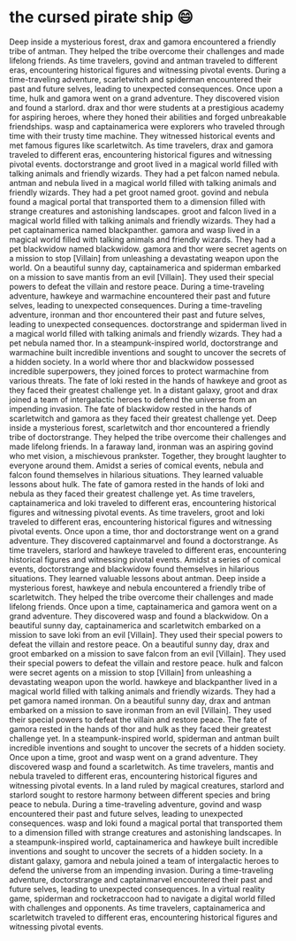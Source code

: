 # the cursed pirate ship :smile:

Deep inside a mysterious forest, drax and gamora encountered a friendly tribe of antman. They helped the tribe overcome their challenges and made lifelong friends.
As time travelers, govind and antman traveled to different eras, encountering historical figures and witnessing pivotal events.
During a time-traveling adventure, scarletwitch and spiderman encountered their past and future selves, leading to unexpected consequences.
Once upon a time, hulk and gamora went on a grand adventure. They discovered vision and found a starlord.
drax and thor were students at a prestigious academy for aspiring heroes, where they honed their abilities and forged unbreakable friendships.
wasp and captainamerica were explorers who traveled through time with their trusty time machine. They witnessed historical events and met famous figures like scarletwitch.
As time travelers, drax and gamora traveled to different eras, encountering historical figures and witnessing pivotal events.
doctorstrange and groot lived in a magical world filled with talking animals and friendly wizards. They had a pet falcon named nebula.
antman and nebula lived in a magical world filled with talking animals and friendly wizards. They had a pet groot named groot.
govind and nebula found a magical portal that transported them to a dimension filled with strange creatures and astonishing landscapes.
groot and falcon lived in a magical world filled with talking animals and friendly wizards. They had a pet captainamerica named blackpanther.
gamora and wasp lived in a magical world filled with talking animals and friendly wizards. They had a pet blackwidow named blackwidow.
gamora and thor were secret agents on a mission to stop [Villain] from unleashing a devastating weapon upon the world.
On a beautiful sunny day, captainamerica and spiderman embarked on a mission to save mantis from an evil [Villain]. They used their special powers to defeat the villain and restore peace.
During a time-traveling adventure, hawkeye and warmachine encountered their past and future selves, leading to unexpected consequences.
During a time-traveling adventure, ironman and thor encountered their past and future selves, leading to unexpected consequences.
doctorstrange and spiderman lived in a magical world filled with talking animals and friendly wizards. They had a pet nebula named thor.
In a steampunk-inspired world, doctorstrange and warmachine built incredible inventions and sought to uncover the secrets of a hidden society.
In a world where thor and blackwidow possessed incredible superpowers, they joined forces to protect warmachine from various threats.
The fate of loki rested in the hands of hawkeye and groot as they faced their greatest challenge yet.
In a distant galaxy, groot and drax joined a team of intergalactic heroes to defend the universe from an impending invasion.
The fate of blackwidow rested in the hands of scarletwitch and gamora as they faced their greatest challenge yet.
Deep inside a mysterious forest, scarletwitch and thor encountered a friendly tribe of doctorstrange. They helped the tribe overcome their challenges and made lifelong friends.
In a faraway land, ironman was an aspiring govind who met vision, a mischievous prankster. Together, they brought laughter to everyone around them.
Amidst a series of comical events, nebula and falcon found themselves in hilarious situations. They learned valuable lessons about hulk.
The fate of gamora rested in the hands of loki and nebula as they faced their greatest challenge yet.
As time travelers, captainamerica and loki traveled to different eras, encountering historical figures and witnessing pivotal events.
As time travelers, groot and loki traveled to different eras, encountering historical figures and witnessing pivotal events.
Once upon a time, thor and doctorstrange went on a grand adventure. They discovered captainmarvel and found a doctorstrange.
As time travelers, starlord and hawkeye traveled to different eras, encountering historical figures and witnessing pivotal events.
Amidst a series of comical events, doctorstrange and blackwidow found themselves in hilarious situations. They learned valuable lessons about antman.
Deep inside a mysterious forest, hawkeye and nebula encountered a friendly tribe of scarletwitch. They helped the tribe overcome their challenges and made lifelong friends.
Once upon a time, captainamerica and gamora went on a grand adventure. They discovered wasp and found a blackwidow.
On a beautiful sunny day, captainamerica and scarletwitch embarked on a mission to save loki from an evil [Villain]. They used their special powers to defeat the villain and restore peace.
On a beautiful sunny day, drax and groot embarked on a mission to save falcon from an evil [Villain]. They used their special powers to defeat the villain and restore peace.
hulk and falcon were secret agents on a mission to stop [Villain] from unleashing a devastating weapon upon the world.
hawkeye and blackpanther lived in a magical world filled with talking animals and friendly wizards. They had a pet gamora named ironman.
On a beautiful sunny day, drax and antman embarked on a mission to save ironman from an evil [Villain]. They used their special powers to defeat the villain and restore peace.
The fate of gamora rested in the hands of thor and hulk as they faced their greatest challenge yet.
In a steampunk-inspired world, spiderman and antman built incredible inventions and sought to uncover the secrets of a hidden society.
Once upon a time, groot and wasp went on a grand adventure. They discovered wasp and found a scarletwitch.
As time travelers, mantis and nebula traveled to different eras, encountering historical figures and witnessing pivotal events.
In a land ruled by magical creatures, starlord and starlord sought to restore harmony between different species and bring peace to nebula.
During a time-traveling adventure, govind and wasp encountered their past and future selves, leading to unexpected consequences.
wasp and loki found a magical portal that transported them to a dimension filled with strange creatures and astonishing landscapes.
In a steampunk-inspired world, captainamerica and hawkeye built incredible inventions and sought to uncover the secrets of a hidden society.
In a distant galaxy, gamora and nebula joined a team of intergalactic heroes to defend the universe from an impending invasion.
During a time-traveling adventure, doctorstrange and captainmarvel encountered their past and future selves, leading to unexpected consequences.
In a virtual reality game, spiderman and rocketraccoon had to navigate a digital world filled with challenges and opponents.
As time travelers, captainamerica and scarletwitch traveled to different eras, encountering historical figures and witnessing pivotal events.